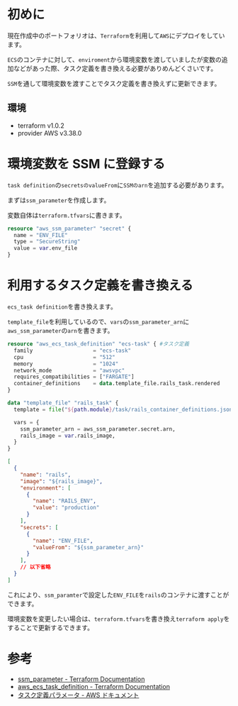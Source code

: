 <!--
title:   【Terraform】ECSの環境変数をSSMを利用して設定する
tags:    AWS,ECS,Rerraform,SSM
id:      8a387390079b8a56ad1e
private: false
-->

# 初めに

現在作成中のポートフォリオは、`Terraform`を利用して`AWS`にデプロイをしています。

`ECS`のコンテナに対して、`enviroment`から環境変数を渡していましたが変数の追加などがあった際、タスク定義を書き換える必要がありめんどくさいです。

`SSM`を通して環境変数を渡すことでタスク定義を書き換えずに更新できます。

## 環境

- terraform v1.0.2
- provider AWS v3.38.0

# 環境変数を SSM に登録する

`task definition`の`secretsのvalueFrom`に`SSMのarn`を追加する必要があります。

まずは`ssm_parameter`を作成します。

変数自体は`terraform.tfvars`に書きます。

```terraform:ssm.tf
resource "aws_ssm_parameter" "secret" {
  name = "ENV_FILE"
  type = "SecureString"
  value = var.env_file
}
```

# 利用するタスク定義を書き換える

`ecs_task definition`を書き換えます。

`template_file`を利用しているので、`vars`の`ssm_parameter_arn`に`aws_ssm_parameter`の`arn`を書きます。

```terraform:ecs.tf
resource "aws_ecs_task_definition" "ecs-task" { #タスク定義
  family                   = "ecs-task"
  cpu                      = "512"
  memory                   = "1024"
  network_mode             = "awsvpc"
  requires_compatibilities = ["FARGATE"]
  container_definitions    = data.template_file.rails_task.rendered
}

data "template_file" "rails_task" {
  template = file("${path.module}/task/rails_container_definitions.json")

  vars = {
    ssm_parameter_arn = aws_ssm_parameter.secret.arn,
    rails_image = var.rails_image,
  }
}
```

```json:task_definitions.json
[
  {
    "name": "rails",
    "image": "${rails_image}",
    "environment": [
      {
        "name": "RAILS_ENV",
        "value": "production"
      }
    ],
    "secrets": [
      {
        "name": "ENV_FILE",
        "valueFrom": "${ssm_parameter_arn}"
      }
    ],
    // 以下省略
  }
]
```

これにより、`ssm_paramter`で設定した`ENV_FILE`を`rails`のコンテナに渡すことができます。

環境変数を変更したい場合は、`terraform.tfvars`を書き換え`terraform apply`をすることで更新するできます。

# 参考

- [ssm_parameter - Terraform Documentation](https://registry.terraform.io/providers/hashicorp/aws/latest/docs/resources/ssm_parameter)
- [aws_ecs_task_definition - Terraform Documentation](https://registry.terraform.io/providers/hashicorp/aws/latest/docs/resources/ecs_task_definition)
- [タスク定義パラメータ - AWS ドキュメント](https://docs.aws.amazon.com/ja_jp/AmazonECS/latest/developerguide/task_definition_parameters.html)
